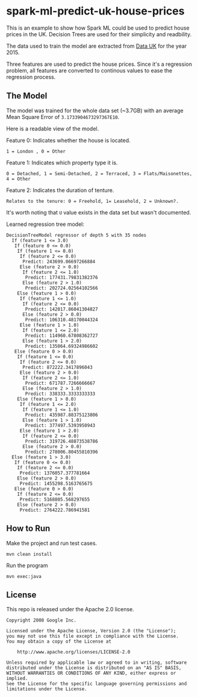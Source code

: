 # spark-ml-predict-uk-house-prices

This is an example to show how Spark ML could be used to predict house prices in the UK. Decision Trees are used for their simplicity and readbility. 

The data used to train the model are extracted from [Data UK](https://data.gov.uk/dataset/land-registry-monthly-price-paid-data) for the year 2015. 

Three features are used to predict the house prices. Since it's a regression problem, all features are converted to continous values to ease the regression process.

## The Model

The model was trained for the whole data set (~3.7GB) with an average Mean Square Error of `3.1733904673297367E10`.

Here is a readable view of the model.

Feature 0: Indicates whether the house is located.
```
1 = London , 0 = Other
```
Feature 1: Indicates which property type it is. 
```
0 = Detached, 1 = Semi-Detached, 2 = Terraced, 3 = Flats/Maisonettes, 4 = Other
```
Feature 2: Indicates the duration of tenture. 
```
Relates to the tenure: 0 = Freehold, 1= Leasehold, 2 = Unknown?.
```
It's worth noting that `U` value exists in the data set but wasn't documented.

Learned regression tree model:
```
DecisionTreeModel regressor of depth 5 with 35 nodes
  If (feature 1 <= 3.0)
   If (feature 0 <= 0.0)
    If (feature 1 <= 0.0)
     If (feature 2 <= 0.0)
      Predict: 243699.06697266884
     Else (feature 2 > 0.0)
      If (feature 2 <= 1.0)
       Predict: 177431.79831382376
      Else (feature 2 > 1.0)
       Predict: 202724.02564102566
    Else (feature 1 > 0.0)
     If (feature 1 <= 1.0)
      If (feature 2 <= 0.0)
       Predict: 142017.86041304827
      Else (feature 2 > 0.0)
       Predict: 106310.48170044324
     Else (feature 1 > 1.0)
      If (feature 1 <= 2.0)
       Predict: 114960.67808362727
      Else (feature 1 > 2.0)
       Predict: 135064.69324986602
   Else (feature 0 > 0.0)
    If (feature 1 <= 0.0)
     If (feature 2 <= 0.0)
      Predict: 872222.3417896043
     Else (feature 2 > 0.0)
      If (feature 2 <= 1.0)
       Predict: 671787.7266666667
      Else (feature 2 > 1.0)
       Predict: 338333.3333333333
    Else (feature 1 > 0.0)
     If (feature 1 <= 2.0)
      If (feature 1 <= 1.0)
       Predict: 435987.88375123806
      Else (feature 1 > 1.0)
       Predict: 377497.5393950943
     Else (feature 1 > 2.0)
      If (feature 2 <= 0.0)
       Predict: 319726.48873538786
      Else (feature 2 > 0.0)
       Predict: 278006.80455810396
  Else (feature 1 > 3.0)
   If (feature 0 <= 0.0)
    If (feature 2 <= 0.0)
     Predict: 1376057.377781664
    Else (feature 2 > 0.0)
     Predict: 1455298.5163765675
   Else (feature 0 > 0.0)
    If (feature 2 <= 0.0)
     Predict: 5168805.568297655
    Else (feature 2 > 0.0)
     Predict: 2764222.786941581
```

## How to Run 

Make the project and run test cases.

```
mvn clean install
```
Run the program
```
mvn exec:java
```

## License

This repo is released under the Apache 2.0 license.
```
Copyright 2008 Google Inc.

Licensed under the Apache License, Version 2.0 (the "License");
you may not use this file except in compliance with the License.
You may obtain a copy of the License at

    http://www.apache.org/licenses/LICENSE-2.0

Unless required by applicable law or agreed to in writing, software
distributed under the License is distributed on an "AS IS" BASIS,
WITHOUT WARRANTIES OR CONDITIONS OF ANY KIND, either express or implied.
See the License for the specific language governing permissions and
limitations under the License.
```
